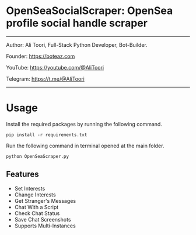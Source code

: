 # OpenSeaSocialScraper: OpenSea profile social handle scraper

*******************************************************************************************

Author: Ali Toori, Full-Stack Python Developer, Bot-Builder.

Founder: https://boteaz.com

YouTube: https://youtube.com/@AliToori

Telegram: https://t.me/@AliToori
*******************************************************************************************

# Usage
Install the required packages by running the following command.
    
    pip install -r requirements.txt

Run the following command in terminal opened at the main folder.
    
    python OpenSeaScraper.py

Features
-
- Set Interests
- Change Interests
- Get Stranger's Messages
- Chat With a Script
- Check Chat Status
- Save Chat Screenshots
- Supports Multi-Instances